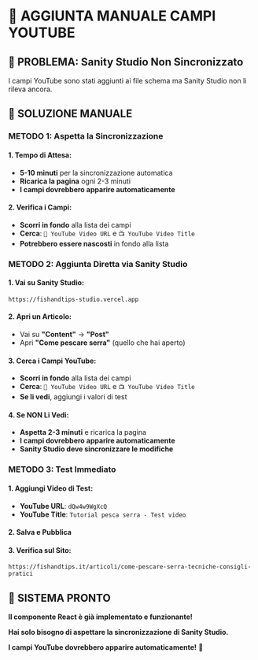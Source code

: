 # 🎥 AGGIUNTA MANUALE CAMPI YOUTUBE

## 🚨 PROBLEMA: Sanity Studio Non Sincronizzato

I campi YouTube sono stati aggiunti ai file schema ma Sanity Studio non li rileva ancora.

## 🎯 SOLUZIONE MANUALE

### **METODO 1: Aspetta la Sincronizzazione**

#### **1. Tempo di Attesa:**
- **5-10 minuti** per la sincronizzazione automatica
- **Ricarica la pagina** ogni 2-3 minuti
- **I campi dovrebbero apparire automaticamente**

#### **2. Verifica i Campi:**
- **Scorri in fondo** alla lista dei campi
- **Cerca**: `🎥 YouTube Video URL` e `📺 YouTube Video Title`
- **Potrebbero essere nascosti** in fondo alla lista

### **METODO 2: Aggiunta Diretta via Sanity Studio**

#### **1. Vai su Sanity Studio:**
```
https://fishandtips-studio.vercel.app
```

#### **2. Apri un Articolo:**
- Vai su **"Content"** → **"Post"**
- Apri **"Come pescare serra"** (quello che hai aperto)

#### **3. Cerca i Campi YouTube:**
- **Scorri in fondo** alla lista dei campi
- **Cerca**: `🎥 YouTube Video URL` e `📺 YouTube Video Title`
- **Se li vedi**, aggiungi i valori di test

#### **4. Se NON Li Vedi:**
- **Aspetta 2-3 minuti** e ricarica la pagina
- **I campi dovrebbero apparire automaticamente**
- **Sanity Studio deve sincronizzare le modifiche**

### **METODO 3: Test Immediato**

#### **1. Aggiungi Video di Test:**
- **YouTube URL**: `dQw4w9WgXcQ`
- **YouTube Title**: `Tutorial pesca serra - Test video`

#### **2. Salva e Pubblica**

#### **3. Verifica sul Sito:**
```
https://fishandtips.it/articoli/come-pescare-serra-tecniche-consigli-pratici
```

## 🎯 SISTEMA PRONTO

**Il componente React è già implementato e funzionante!**

**Hai solo bisogno di aspettare la sincronizzazione di Sanity Studio.**

**I campi YouTube dovrebbero apparire automaticamente!** 🚀

